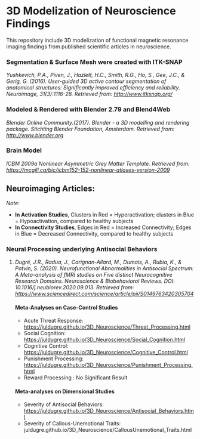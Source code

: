 # 3D Modelization of Neuroscience Findings 

This repository include 3D modelization of functional magnetic resonance imaging findings from published scientific articles in neuroscience.


### Segmentation & Surface Mesh were created with ITK-SNAP
*Yushkevich, P.A., Piven, J., Hazlett, H.C., Smith, R.G., Ho, S., Gee, J.C., & Gerig, G. (2016). User-guided 3D active contour segmentation of anatomical structures: Significantly improved efficiency and reliability. Neuroimage, 31(3):1116-28. Retrieved from: http://www.itksnap.org/*

### Modeled & Rendered with Blender 2.79 and Blend4Web
*Blender Online Community.(2017). Blender - a 3D modelling and rendering package. Stichting Blender Foundation, Amsterdam. Retrieved from: http://www.blender.org*

### Brain Model
*ICBM 2009a Nonlinear Asymmetric Grey Matter Template. Retrieved from: https://mcgill.ca/bic/icbm152-152-nonlinear-atlases-version-2009*


## Neuroimaging Articles:
*Note:*
* **In Activation Studies**, Clusters in Red = Hyperactivation; clusters in Blue = Hypoactivation, compared to healthy subjects
* **In Connectivity Studies**, Edges in Red = Increased Connectivity; Edges in Blue = Decreased Connectivity, compared to healthy subjects

### **Neural Processing underlying Antisocial Behaviors**
1. *Dugré, J.R., Radua, J., Carignan-Allard, M., Dumais, A., Rubia, K., & Potvin, S. (2020). Neurofunctional Abnormalities in Antisocial Spectrum: A Meta-analysis of fMRI studies on Five distinct Neurocognitive Research Domains. Neuroscience & Biobehavioral Reviews. DOI: 10.1016/j.neubiorev.2020.09.013. Retrieved from: https://www.sciencedirect.com/science/article/pii/S0149763420305704*
   #### Meta-Analyses on Case-Control Studies
   * Acute Threat Response: https://juldugre.github.io/3D_Neuroscience/Threat_Processing.html
   * Social Cognition: https://juldugre.github.io/3D_Neuroscience/Social_Cognition.html
   * Cognitive Control: https://juldugre.github.io/3D_Neuroscience/Cognitive_Control.html
   * Punishment Processing: https://juldugre.github.io/3D_Neuroscience/Punishment_Processing.html
   * Reward Processing : No Significant Result
   
   #### Meta-analyses on Dimensional Studies
   * Severity of Antisocial Behaviors: https://juldugre.github.io/3D_Neuroscience/Antisocial_Behaviors.html
   * Severity of Callous-Unemotional Traits: juldugre.github.io/3D_Neuroscience/CallousUnemotional_Traits.html
    
